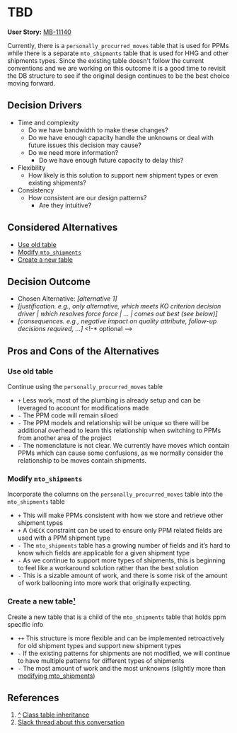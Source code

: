 # TBD

**User Story:** [MB-11140](https://dp3.atlassian.net/browse/MB-11140)

Currently, there is a `personally_procurred_moves` table that is used for PPMs while there is a separate `mto_shipments` table that is used for HHG and other shipments types. Since the existing table doesn't follow the current conventions and we are working on this outcome it is a good time to revisit the DB structure to see if the original design continues to be the best choice moving forward.

## Decision Drivers

* Time and complexity
  * Do we have bandwidth to make these changes?
  * Do we have enough capacity handle the unknowns or deal with future issues this decision may cause?
  * Do we need more information?
    * Do we have enough future capacity to delay this?
* Flexibility
  * How likely is this solution to support new shipment types or even existing shipments?
* Consistency
  * How consistent are our design patterns?
    * Are they intuitive?

## Considered Alternatives

* [Use old table](#use-old-table)
* [Modify `mto_shipments`](#modify-mto_shipments)
* [Create a new table](#create-a-new-table)

## Decision Outcome

* Chosen Alternative: _[alternative 1]_
* _[justification. e.g., only alternative, which meets KO criterion decision driver | which resolves force force | ... | comes out best (see below)]_
* _[consequences. e.g., negative impact on quality attribute, follow-up decisions required, ...]_ <!-* optional -->

## Pros and Cons of the Alternatives

### Use old table

Continue using the `personally_procurred_moves` table

* `+` Less work, most of the plumbing is already setup and can be leveraged to account for modifications made
* `-` The PPM code will remain siloed
* `-` The PPM models and relationship will be unique so there will be additional overhead to learn this relationship when switching to PPMs from another area of the project
* `-` The nomenclature is not clear. We currently have moves which contain PPMs which can cause some confusions, as we normally consider the relationship to be moves contain shipments.

### Modify `mto_shipments`

Incorporate the columns on the `personally_procurred_moves` table into the `mto_shipments` table

* `+` This will make PPMs consistent with how we store and retrieve other shipment types
* `+` A `CHECK` constraint can be used to ensure only PPM related fields are used with a PPM shipment type
* `-` The `mto_shipments` table has a growing number of fields and it’s hard to know which fields are applicable for a given shipment type
* `-` As we continue to support more types of shipments, this is beginning to feel like a workaround solution rather than the best solution
* `-` This is a sizable amount of work, and there is some risk of the amount of work ballooning into more work that originally expecting.

### Create a new table[¹](#references)

Create a new table that is a child of the `mto_shipments` table that holds ppm specific info

* `++` This structure is more flexible and can be implemented retroactively for old shipment types and support new shipment types
* `-` If the existing patterns for shipments are not modified, we will continue to have multiple patterns for different types of shipments
* `-` The most amount of work and the most unknowns (slightly more than [modifying mto_shipments](#modify-mto_shipments))

## References

1. [^](#create-a-new-table) [Class table inheritance](https://martinfowler.com/eaaCatalog/classTableInheritance.html)
2. [Slack thread about this conversation](https://ustcdp3.slack.com/archives/CP6PTUPQF/p1641937842037600)
